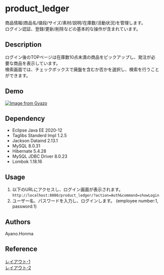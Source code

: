 # product_ledger
商品情報(商品名/値段/サイズ/素材/説明/在庫数/活動状況)を管理します。<br>
ログイン認証、登録/更新/削除などの基本的な操作が含まれています。

## Description
ログイン後のTOPページは在庫数10点未満の商品をピックアップし、発注が必要な商品を表示しています。<br>
検索画面では、チェックボックスで廃盤を含むか否かを選択し、検索を行うことができます。<br>

## Demo
[![Image from Gyazo](https://i.gyazo.com/e03af93821b0b1b93743c3c758a1c9c8.gif)](https://gyazo.com/309bf71e357947d0fba4de8d9670b657)

## Dependency
- Eclipse Java EE 2020-12
- Taglibs Standerd Impl 1.2.5
- Jackson Dataind 2.13.1
- MySQL 8.0.31
- Hibernate 5.4.28
- MySQL JDBC Driver 8.0.23
- Lombok 1.18.16

## Usage
1. 以下のURLにアクセスし、ログイン画面が表示されます。<br>
``http://localhost:8080/product_ledger/?action=Auth&command=showLogin``
2. ユーザー名、パスワードを入力し、ログインします。
(employee number:1, password:1)

## Authors
Ayano.Honma

## Reference
[レイアウト-1](https://saruwakakun.com/html-css/reference/buttons#section1)<br>
[レイアウト-2](https://jajaaan.co.jp/css/css-headline/)<br>
